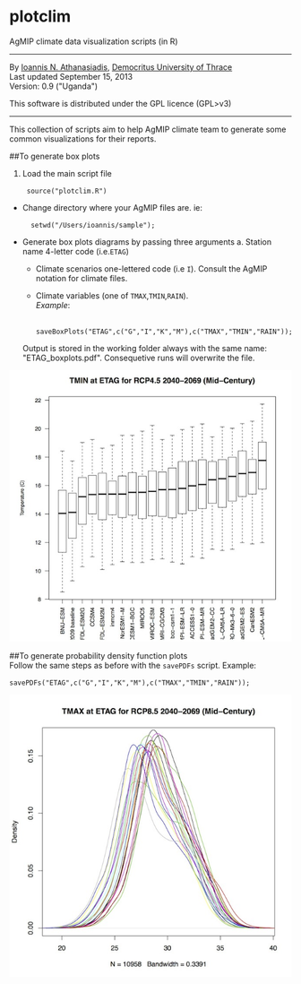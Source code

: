 plotclim
========

AgMIP climate data visualization scripts (in R)
- - - 
By [Ioannis N. Athanasiadis](http://www.athanasiadis.info), [Democritus University of Thrace](http://eco.logismi.co)   
Last updated September 15, 2013  
Version: 0.9 ("Uganda")   

This software is distributed under the GPL licence (GPL>v3)

- - - 

This collection of scripts aim to help AgMIP climate team to generate some common visualizations for their reports.






##To generate box plots

1. Load the main script file

 		source("plotclim.R")
 	
- Change directory where your AgMIP files are. ie:

 		setwd("/Users/ioannis/sample");
-  Generate box plots diagrams by passing three arguments 
	a. Station name 4-letter code (i.e.`ETAG`)
	- Climate scenarios one-lettered code (i.e `I`). Consult the AgMIP notation for climate files.
	- Climate variables (one of `TMAX`,`TMIN`,`RAIN`).   
	*Example*:
	
			saveBoxPlots("ETAG",c("G","I","K","M"),c("TMAX","TMIN","RAIN"));
	
	Output is stored in the working folder always with the same name: "ETAG_boxplots.pdf".
	Consequetive runs will overwrite the file.

![Box plots](figures/example1.jpg)
	


##To generate probability density function plots	    
Follow the same steps as before with the `savePDFs` script. Example:    
	    
	savePDFs("ETAG",c("G","I","K","M"),c("TMAX","TMIN","RAIN"));      


![PDFs](figures/example2.jpg)

